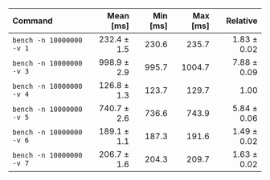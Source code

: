 | Command | Mean [ms] | Min [ms] | Max [ms] | Relative |
|:---|---:|---:|---:|---:|
| `bench -n 10000000 -v 1` | 232.4 ± 1.5 | 230.6 | 235.7 | 1.83 ± 0.02 |
| `bench -n 10000000 -v 3` | 998.9 ± 2.9 | 995.7 | 1004.7 | 7.88 ± 0.09 |
| `bench -n 10000000 -v 4` | 126.8 ± 1.3 | 123.7 | 129.7 | 1.00 |
| `bench -n 10000000 -v 5` | 740.7 ± 2.6 | 736.6 | 743.9 | 5.84 ± 0.06 |
| `bench -n 10000000 -v 6` | 189.1 ± 1.1 | 187.3 | 191.6 | 1.49 ± 0.02 |
| `bench -n 10000000 -v 7` | 206.7 ± 1.6 | 204.3 | 209.7 | 1.63 ± 0.02 |
